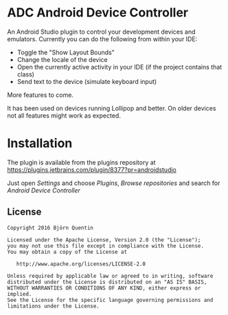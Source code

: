# ADC Android Device Controller

An Android Studio plugin to control your development devices and emulators. Currently you can do the following from within your IDE:

- Toggle the "Show Layout Bounds"
- Change the locale of the device
- Open the currently active activity in your IDE (if the project contains that class)
- Send text to the device (simulate keyboard input)

More features to come.

It has been used on devices running Lollipop and better. On older devices not all features might work as expected.

# Installation

The plugin is available from the plugins repository at https://plugins.jetbrains.com/plugin/8377?pr=androidstudio

Just open _Settings_ and choose _Plugins_, _Browse repositories_ and search for _Android Device Controller_

## License

```
Copyright 2016 Björn Quentin

Licensed under the Apache License, Version 2.0 (the "License");
you may not use this file except in compliance with the License.
You may obtain a copy of the License at

   http://www.apache.org/licenses/LICENSE-2.0

Unless required by applicable law or agreed to in writing, software
distributed under the License is distributed on an "AS IS" BASIS,
WITHOUT WARRANTIES OR CONDITIONS OF ANY KIND, either express or implied.
See the License for the specific language governing permissions and
limitations under the License.
```
